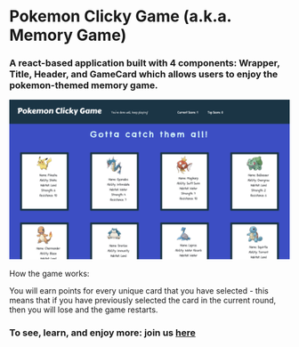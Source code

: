 # Pokemon Clicky Game (a.k.a. Memory Game)

### A react-based application built with 4 components: Wrapper, Title, Header, and GameCard which allows users to enjoy the pokemon-themed memory game. 

<img alt = "pokemon-game" src = "public/pokemon.png" />

How the game works:

You will earn points for every unique card that you have selected - this means that if you have previously selected the card in the current round, then you will lose and the game restarts. 

### To see, learn, and enjoy more: join us <a href="https://gentle-crag-42523.herokuapp.com/"> here </a>
